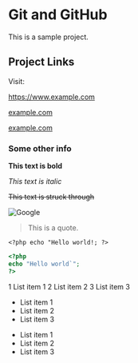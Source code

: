 # Git and GitHub
This is a sample project.

## Project Links
Visit:

https://www.example.com

[example.com](https://www.example.com)

[example.com](https://www.example.com "Visit example.com")

### Some other info
**This text is bold**

_This text is italic_

~~This text is struck through~~

![Google](https://www.google.com/images/branding/googlelogo/1x/googlelogo_color_272x92dp.png)

>This is a quote.

`<?php echo "Hello world!; ?>`

```php
<?php
echo "Hello world`";
?>
```

1 List item 1
2 List item 2
3 List item 3

* List item 1
* List item 2
* List item 3

- List item 1
- List item 2
- List item 3

